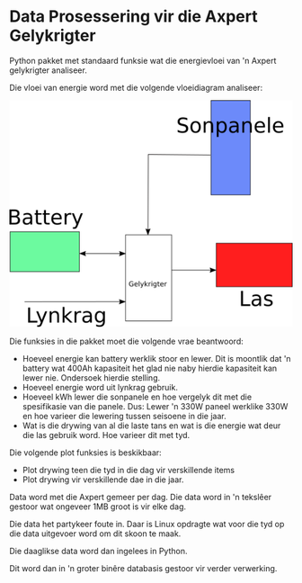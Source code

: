 # Data Prosessering vir die Axpert Gelykrigter

Python pakket met standaard funksie wat die energievloei van 'n Axpert  gelykrigter analiseer.

Die vloei van energie word met die volgende vloeidiagram analiseer:

![EnergieVloei](Prente/EnergieVloei.png)

Die funksies in die pakket moet die volgende vrae beantwoord:

- Hoeveel energie kan battery werklik stoor en lewer.  Dit is moontlik dat 'n battery wat 400Ah kapasiteit het glad nie naby hierdie kapasiteit kan lewer nie.  Ondersoek hierdie stelling.
- Hoeveel energie word uit lynkrag gebruik.
- Hoeveel kWh lewer die sonpanele en hoe vergelyk dit met die spesifikasie van die panele.  Dus:  Lewer 'n 330W paneel werklike 330W en hoe varieer die lewering tussen seisoene in die jaar.
- Wat is die drywing van al die laste tans en wat is die energie wat deur die las gebruik word.  Hoe varieer dit met tyd.

Die volgende plot funksies is beskikbaar:

- Plot drywing teen die tyd in die dag vir verskillende items
- Plot drywing vir verskillende dae in die jaar.

Data word met die Axpert gemeer per dag.  Die data word in 'n tekslêer gestoor wat ongeveer 1MB groot is vir elke dag.

Die data het partykeer foute in.  Daar is Linux opdragte wat voor die tyd op die data uitgevoer word om dit skoon te maak.

Die daaglikse data word dan ingelees in Python.

Dit word dan in 'n groter binêre databasis gestoor vir verder verwerking.